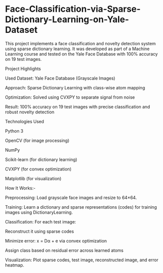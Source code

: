 # Face-Classification-via-Sparse-Dictionary-Learning-on-Yale-Dataset
This project implements a face classification and novelty detection system using sparse dictionary learning. It was developed as part of a Machine Learning course and tested on the Yale Face Database with 100% accuracy on 19 test images.


Project Highlights

Used Dataset: Yale Face Database (Grayscale Images)

Approach: Sparse Dictionary Learning with class-wise atom mapping

Optimization: Solved using CVXPY to separate signal from noise

Result: 100% accuracy on 19 test images with precise classification and robust novelty detection

Technologies Used

Python 3

OpenCV (for image processing)

NumPy

Scikit-learn (for dictionary learning)

CVXPY (for convex optimization)

Matplotlib (for visualization)

How It Works:-

Preprocessing: Load grayscale face images and resize to 64×64.

Training: Learn a dictionary and sparse representations (codes) for training images using DictionaryLearning.

Classification: For each test image:

Reconstruct it using sparse codes

Minimize error: x = Dα + e via convex optimization

Assign class based on residual error across learned atoms

Visualization: Plot sparse codes, test image, reconstructed image, and error heatmap.
